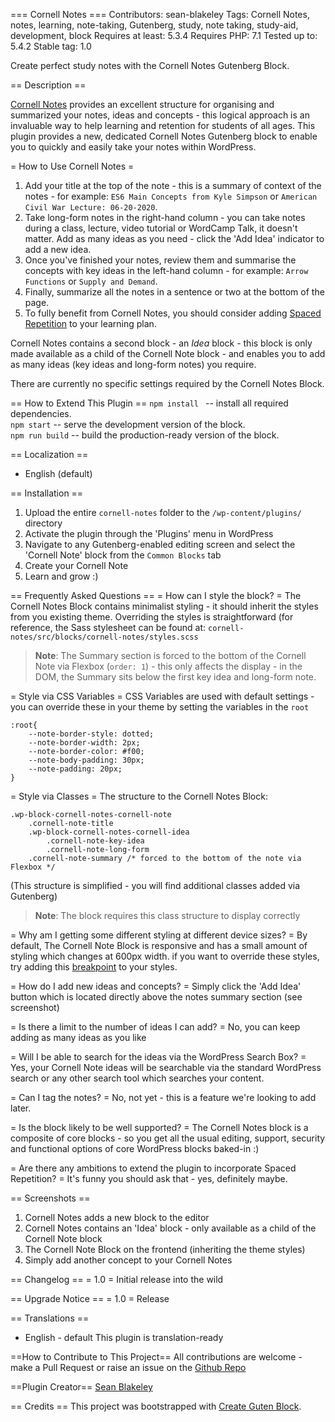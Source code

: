 === Cornell Notes ===
Contributors: sean-blakeley
Tags: Cornell Notes, notes, learning, note-taking, Gutenberg, study, note taking, study-aid, development, block
Requires at least: 5.3.4
Requires PHP: 7.1
Tested up to: 5.4.2
Stable tag: 1.0

Create perfect study notes with the Cornell Notes Gutenberg Block.

== Description ==

[Cornell Notes](https://en.wikipedia.org/wiki/Cornell_Notes) provides an excellent structure for organising and summarized your notes, ideas and concepts - this logical approach is an invaluable way to help learning and retention for students of all ages. This plugin provides a new, dedicated Cornell Notes Gutenberg block to enable you to quickly and easily take your notes within WordPress.

= How to Use Cornell Notes =
1. Add your title at the top of the note - this is a summary of context of the notes - for example: `ES6 Main Concepts from Kyle Simpson` or `American Civil War Lecture: 06-20-2020`.
2. Take long-form notes in the right-hand column - you can take notes during a class, lecture, video tutorial or WordCamp Talk, it doesn't matter. Add as many ideas as you need - click the 'Add Idea' indicator to add a new idea.
3. Once you've finished your notes, review them and summarise the concepts with key ideas in the left-hand column - for example: `Arrow Functions` or `Supply and Demand`.
4. Finally, summarize all the notes in a sentence or two at the bottom of the page.
5. To fully benefit from Cornell Notes, you should consider adding [Spaced Repetition](https://en.wikipedia.org/wiki/Spaced_repetition) to your learning plan.

Cornell Notes contains a second block - an *Idea* block - this block is only made available as a child of the Cornell Note block - and enables you to add as many ideas (key ideas and long-form notes) you require.

There are currently no specific settings required by the Cornell Notes Block.

== How to Extend This Plugin ==
`npm install ` -- install all required dependencies.  
`npm start` -- serve the development version of the block.  
`npm run build` -- build the production-ready version of the block.  

== Localization ==
* English (default)

== Installation ==
1. Upload the entire `cornell-notes` folder to the `/wp-content/plugins/` directory
2. Activate the plugin through the 'Plugins' menu in WordPress
3. Navigate to any Gutenberg-enabled editing screen and select the 'Cornell Note' block from the `Common Blocks` tab
4. Create your Cornell Note
5. Learn and grow :)

== Frequently Asked Questions ==
= How can I style the block? = 
The Cornell Notes Block contains minimalist styling - it should inherit the styles from you existing theme. Overriding the styles is straightforward (for reference, the Sass stylesheet can be found at: `cornell-notes/src/blocks/cornell-notes/styles.scss`

> **Note**: The Summary section is forced to the bottom of the Cornell Note via Flexbox (`order: 1`) - this only affects the display - in the DOM, the Summary sits below the first key idea and long-form note.

= Style via CSS Variables =
CSS Variables are used with default settings - you can override these in your theme by setting the variables in the `root`
```
:root{
    --note-border-style: dotted;  
	--note-border-width: 2px;
	--note-border-color: #f00;  
	--note-body-padding: 30px;  
	--note-padding: 20px;  
}
```

= Style via Classes =
The structure to the Cornell Notes Block:
```
.wp-block-cornell-notes-cornell-note
	.cornell-note-title
	.wp-block-cornell-notes-cornell-idea
		.cornell-note-key-idea
		.cornell-note-long-form
	.cornell-note-summary /* forced to the bottom of the note via Flexbox */
```
(This structure is simplified - you will find additional classes added via Gutenberg)

> **Note**: The block requires this class structure to display correctly

= Why am I getting some different styling at different device sizes? =
By default, The Cornell Note Block is responsive and has a small amount of styling which changes at 600px width.  if you want to override these styles, try adding this [breakpoint](https://www.w3schools.com/css/css_rwd_mediaqueries.asp) to your styles.

= How do I add new ideas and concepts? = 
Simply click the 'Add Idea' button which is located directly above the notes summary section (see screenshot)

= Is there a limit to the number of ideas I can add? = 
No, you can keep adding as many ideas as you like

= Will I be able to search for the ideas via the WordPress Search Box? = 
Yes, your Cornell Note ideas will be searchable via the standard WordPress search or any other search tool which searches your content.

= Can I tag the notes? = 
No, not yet - this is a feature we're looking to add later.

= Is the block likely to be well supported? = 
The Cornell Notes block is a composite of core blocks - so you get all the usual editing, support, security and functional options of core WordPress blocks baked-in :)

= Are there any ambitions to extend the plugin to incorporate Spaced Repetition? = 
It's funny you should ask that - yes, definitely maybe.

== Screenshots ==
1. Cornell Notes adds a new block to the editor
2. Cornell Notes contains an 'Idea' block - only available as a child of the Cornell Note block
3. The Cornell Note Block on the frontend (inheriting the theme styles)
4. Simply add another concept to your Cornell Notes

== Changelog ==
= 1.0 =
Initial release into the wild

== Upgrade Notice ==
= 1.0 =
Release

== Translations ==
* English - default
This plugin is translation-ready

==How to Contribute to This Project==
All contributions are welcome - make a Pull Request or raise an issue on the [Github Repo](https://github.com/SeanBlakeley/cornell-notes/)

==Plugin Creator==
[Sean Blakeley](https://github.com/SeanBlakeley)

== Credits ==
This project was bootstrapped with [Create Guten Block](https://github.com/ahmadawais/create-guten-block).
